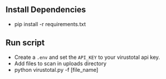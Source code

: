 ## Install Dependencies

- pip install -r requirements.txt


## Run script
- Create a `.env` and set the `API_KEY` to your virustotal api key.
- Add files to scan in uploads directory
- python virustotal.py -f [file_name]